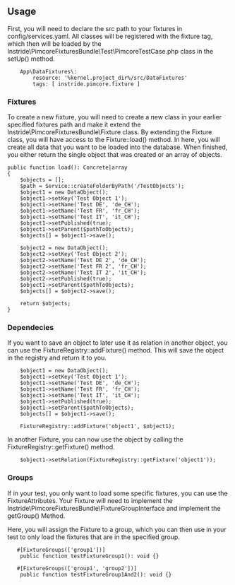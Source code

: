 ## Usage

First, you will need to declare the src path to your fixtures in config/services.yaml.
All classes will be registered with the fixture tag, which then will be loaded by the Instride\PimcoreFixturesBundle\Test\PimcoreTestCase.php class in the setUp() method.
```
    App\DataFixtures\:
        resource: '%kernel.project_dir%/src/DataFixtures'
        tags: [ instride.pimcore.fixture ]
``` 

### Fixtures

To create a new fixture, you will need to create a new class in your earlier specified fixtures path and make it extend the Instride\PimcoreFixturesBundle\Fixture class.
By extending the Fixture class, you will have access to the Fixture::load() method. In here, you will create all data that you want to be loaded into the database.
When finished, you either return the single object that was created or an array of objects.

```
public function load(): Concrete|array
{
    $objects = [];
    $path = Service::createFolderByPath('/TestObjects');
    $object1 = new DataObject();
    $object1->setKey('Test Object 1');
    $object1->setName('Test DE', 'de_CH');
    $object1->setName('Test FR', 'fr_CH');
    $object1->setName('Test IT', 'it_CH');
    $object1->setPublished(true);
    $object1->setParent($pathToObjects);
    $objects[] = $object1->save();

    $object2 = new DataObject();
    $object2->setKey('Test Object 2');
    $object2->setName('Test DE 2', 'de_CH');
    $object2->setName('Test FR 2', 'fr_CH');
    $object2->setName('Test IT 2', 'it_CH');
    $object2->setPublished(true);
    $object1->setParent($pathToObjects);
    $objects[] = $object2->save();

    return $objects;
}

```

### Dependecies
If you want to save an object to later use it as relation in another object, you can use the FixtureRegistry::addFixture() method.
This will save the object in the registry and return it to you.
```
    $object1 = new DataObject();
    $object1->setKey('Test Object 1');
    $object1->setName('Test DE', 'de_CH');
    $object1->setName('Test FR', 'fr_CH');
    $object1->setName('Test IT', 'it_CH');
    $object1->setPublished(true);
    $object1->setParent($pathToObjects);
    $objects[] = $object1->save();
    
    FixtureRegistry::addFixture('object1', $object1);

```
In another Fixture, you can now use the object by calling the FixtureRegistry::getFixture() method.
```
    $object1->setRelation(FixtureRegistry::getFixture('object1'));
```

### Groups
If in your test, you only want to load some specific fixtures, you can use the FixtureAttributes.
Your Fixture will need to implement the Instride\PimcoreFixturesBundle\FixtureGroupInterface and implement the getGroup() Method.

Here, you will assign the Fixture to a group, which you can then use in your test to only load the fixtures that are in the specified group.
```
   #[FixtureGroups(['group1'])]
    public function testFixtureGroup1(): void {}

   #[FixtureGroups(['group1', 'group2'])]
    public function testFixtureGroup1And2(): void {}
```
